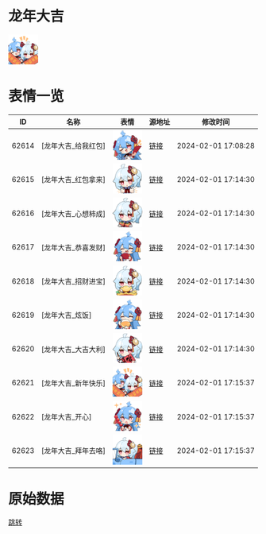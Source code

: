# 龙年大吉

<img src="./cover.png" height="60" alt="cover" />

# 表情一览

|ID|名称|表情|源地址|修改时间|
|----|----|----|----|----|
|62614|[龙年大吉_给我红包]|<img src="./pic/062614_%5B龙年大吉_给我红包%5D.png" height="60" alt="给我红包"/>|[链接](https://i0.hdslb.com/bfs/emote/8e562cc3224e1d09e8fd0a161a20a0cffa1ed87a.png)|2024-02-01 17:08:28|
|62615|[龙年大吉_红包拿来]|<img src="./pic/062615_%5B龙年大吉_红包拿来%5D.png" height="60" alt="红包拿来"/>|[链接](https://i0.hdslb.com/bfs/emote/039c7adff23918310c811b1607b5f672a86b1ca7.png)|2024-02-01 17:14:30|
|62616|[龙年大吉_心想柿成]|<img src="./pic/062616_%5B龙年大吉_心想柿成%5D.png" height="60" alt="心想柿成"/>|[链接](https://i0.hdslb.com/bfs/emote/cd3522a88bce4f1e9abccc5a19fbd6f3f307ca5a.png)|2024-02-01 17:14:30|
|62617|[龙年大吉_恭喜发财]|<img src="./pic/062617_%5B龙年大吉_恭喜发财%5D.png" height="60" alt="恭喜发财"/>|[链接](https://i0.hdslb.com/bfs/emote/bdf8a8fe7f86b6fa723052d15d4e0aaf2d71f801.png)|2024-02-01 17:14:30|
|62618|[龙年大吉_招财进宝]|<img src="./pic/062618_%5B龙年大吉_招财进宝%5D.png" height="60" alt="招财进宝"/>|[链接](https://i0.hdslb.com/bfs/emote/0a2ad9d0052f291a26997fb18baad0fee39ea67c.png)|2024-02-01 17:14:30|
|62619|[龙年大吉_炫饭]|<img src="./pic/062619_%5B龙年大吉_炫饭%5D.png" height="60" alt="炫饭"/>|[链接](https://i0.hdslb.com/bfs/emote/a8e4cb39fb14e0209e253e5cda96d2c480bed111.png)|2024-02-01 17:14:30|
|62620|[龙年大吉_大吉大利]|<img src="./pic/062620_%5B龙年大吉_大吉大利%5D.png" height="60" alt="大吉大利"/>|[链接](https://i0.hdslb.com/bfs/emote/54f702f198b47698bee816ca4e32efc0d85dd4ad.png)|2024-02-01 17:14:30|
|62621|[龙年大吉_新年快乐]|<img src="./pic/062621_%5B龙年大吉_新年快乐%5D.png" height="60" alt="新年快乐"/>|[链接](https://i0.hdslb.com/bfs/emote/1249d07d59f4374bbcef45fd70b402cf0127b1ac.png)|2024-02-01 17:15:37|
|62622|[龙年大吉_开心]|<img src="./pic/062622_%5B龙年大吉_开心%5D.png" height="60" alt="开心"/>|[链接](https://i0.hdslb.com/bfs/emote/9a4f7667adbe7821f6d4fd52e4945d0864ea2302.png)|2024-02-01 17:15:37|
|62623|[龙年大吉_拜年去咯]|<img src="./pic/062623_%5B龙年大吉_拜年去咯%5D.png" height="60" alt="拜年去咯"/>|[链接](https://i0.hdslb.com/bfs/emote/03f7d842e3252ce3ca0f68796e88fd22b8abf044.png)|2024-02-01 17:15:37|

# 原始数据

[跳转](./raw.json)

